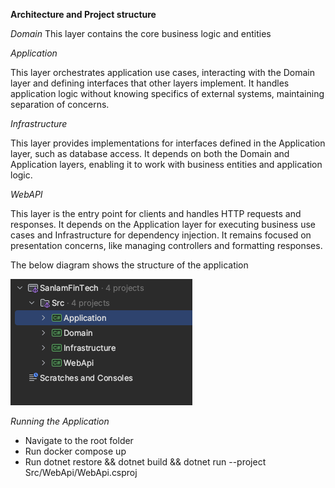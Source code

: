 
**Architecture and Project structure**

*Domain*
This layer contains the core business logic and entities

*Application*

This layer orchestrates application use cases, interacting with the Domain layer and defining interfaces that other layers implement. It handles application logic without knowing specifics of external systems, maintaining separation of concerns.

*Infrastructure*

This layer provides implementations for interfaces defined in the Application layer, such as database access. It depends on both the Domain and Application layers, enabling it to work with business entities and application logic.

*WebAPI*

This layer is the entry point for clients and handles HTTP requests and responses. It depends on the Application layer for executing business use cases and Infrastructure for dependency injection. It remains focused on presentation concerns, like managing controllers and formatting responses.

The below diagram shows the structure of the application

![img.png](img.png)

*Running the Application*

- Navigate to the root folder 
- Run docker compose up 
- Run dotnet restore && dotnet build && dotnet run --project Src/WebApi/WebApi.csproj

